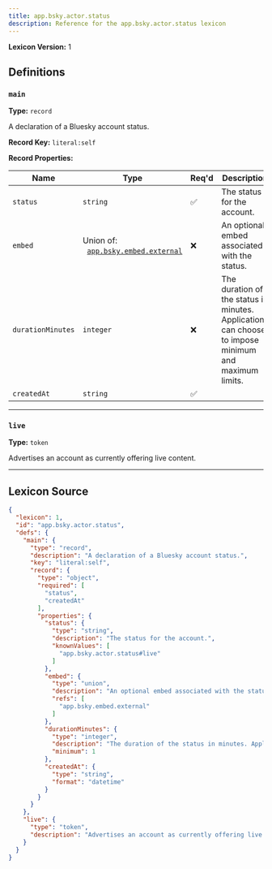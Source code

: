 ```yaml
---
title: app.bsky.actor.status
description: Reference for the app.bsky.actor.status lexicon
---
```

**Lexicon Version:** 1

## Definitions

<a name="main"></a>
### `main`

**Type:** `record`

A declaration of a Bluesky account status.

**Record Key:** `literal:self`

**Record Properties:**

| Name | Type | Req'd  | Description | Constraints |
|------|------|----------|-------------|-------------|
| `status` | `string` | ✅  | The status for the account. | Known Values: `app.bsky.actor.status#live` |
| `embed` | Union of:<br/>&nbsp;&nbsp;[`app.bsky.embed.external`](/app/bsky/embed/external#undefined) | ❌  | An optional embed associated with the status. |  |
| `durationMinutes` | `integer` | ❌  | The duration of the status in minutes. Applications can choose to impose minimum and maximum limits. | Min: 1 |
| `createdAt` | `string` | ✅  |  | Format: `datetime` |

---

<a name="live"></a>
### `live`

**Type:** `token`

Advertises an account as currently offering live content.


---

## Lexicon Source
```json
{
  "lexicon": 1,
  "id": "app.bsky.actor.status",
  "defs": {
    "main": {
      "type": "record",
      "description": "A declaration of a Bluesky account status.",
      "key": "literal:self",
      "record": {
        "type": "object",
        "required": [
          "status",
          "createdAt"
        ],
        "properties": {
          "status": {
            "type": "string",
            "description": "The status for the account.",
            "knownValues": [
              "app.bsky.actor.status#live"
            ]
          },
          "embed": {
            "type": "union",
            "description": "An optional embed associated with the status.",
            "refs": [
              "app.bsky.embed.external"
            ]
          },
          "durationMinutes": {
            "type": "integer",
            "description": "The duration of the status in minutes. Applications can choose to impose minimum and maximum limits.",
            "minimum": 1
          },
          "createdAt": {
            "type": "string",
            "format": "datetime"
          }
        }
      }
    },
    "live": {
      "type": "token",
      "description": "Advertises an account as currently offering live content."
    }
  }
}
```
